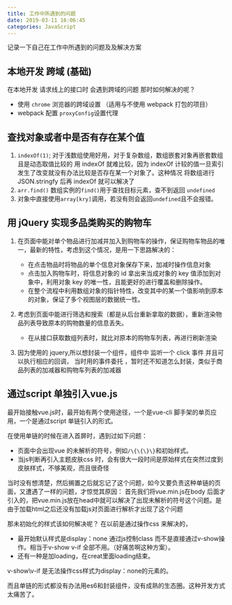 ```yaml
---
title: 工作中所遇到的问题
date: 2019-03-11 16:06:45
categories: JavaScript
---
```


记录一下自己在工作中所遇到的问题及及解决方案

<!--more-->

## 本地开发 跨域 (基础)

在本地开发 请求线上的接口时 会遇到跨域的问题 那时如何解决的呢？

- 使用 `chrome` 浏览器的跨域设置 （适用与不使用 webpack 打包的项目）
- webpack 配置 `proxyConfig`设置代理

## 查找对象或者中是否有存在某个值

1. `indexOf(1)`;
   对于浅数组使用好用，对于复杂数组，数组嵌套对象再嵌套数组 且是动态取值比较的 用 indexOf 就难比较，因为 indexOf 计较的值一旦索引发生了改变就没有办法比较是否存在某一个对象了。这种情况 将数组进行 JSON.stringfy 后再 indexOf 就可以解决了
2. `arr.find()`
   数组实例的`find()`用于查找目标元素，查不到返回 `undefined`
3. 对象中直接使用`array[kry]`调用，若没有则会返回`undefined`且不会报错。

## 用 jQuery 实现多品类购买的购物车

1. 在页面中能对单个物品进行加减并加入到购物车的操作，保证购物车物品的唯一，最新的特性，考虑到这个情况，是用一下思路解决的：

   - 在点击物品时将物品的单个信息对象保存下来，加减时操作信息对象
   - 点击加入购物车时，将信息对象的 id 拿出来当成对象的 key 值添加到对象中，利用对象 key 的唯一性，且能更好的进行覆盖和删除操作。
   - 在整个流程中利用数组对象的指针特性，改变其中的某一个值影响到原本的对象，保证了多个视图层的数据统一性。

2. 考虑到页面中能进行筛选和搜索（都是从后台重新拿取的数据），重新渲染物品列表导致原本的购物数量的信息丢失。

   - 在从接口获取数组列表时，就比对原本的购物车列表，再进行刷新渲染

3. 因为使用的 jquery,所以想封装一个组件，组件中 监听一个 click 事件 并且可以执行相应的回调， 当时用的事件委托 ，暂时还不知道怎么封装，类似于商品列表的加减器和购物车列表的加减器


## 通过script 单独引入vue.js

最开始接触vue.js时，最开始有两个使用途径，一个是vue-cli 脚手架的单页应用，一个是通过script 单链引入的形式。

在使用单链的时候在进入首屏时，遇到过如下问题：
- 页面中会出现vue 的未解析的符号，例如`/\{\{\}\}`和初始样式。
- 当js判断再引入主题皮肤css 时，会有很大一段时间是原始样式在突然过度到皮肤样式，不够美观，而且很奇怪

当时没有想清楚，然后搁置之后就忘记了这个问题，如今又要负责这种单链的页面，又遭遇了一样的问题，才惊觉其原因：
首先我们将vue.min.js在body 后面才引入的，把vue.min.js放在head中就可以解决了出现未解析的符号这个问题。是由于加载html之后还没有加载js对页面进行解析才出现了这个问题

那未初始化的样式该如何解决呢？
在以前是通过操作css 来解决的，
- 最开始默认样式是display：none 通过js控制class 而不是直接通过v-show操作。相当于v-show v-if 全部不用。（好痛苦啊这种方案）。
- 还有一种是加loading，在creat里面loading结束。


v-show\v-if 是无法操作css样式为display：none的元素的。

而且单链的形式都没有办法用es6和封装组件，没有成熟的生态圈。这种开发方式太痛苦了。

